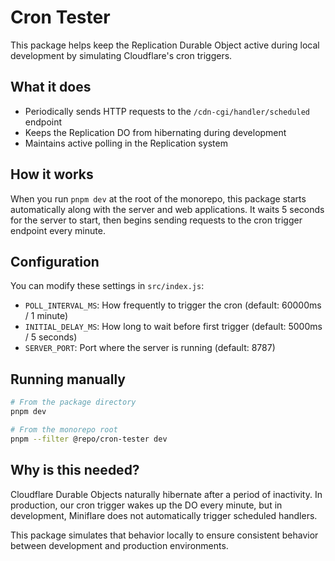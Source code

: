 # Cron Tester

This package helps keep the Replication Durable Object active during local development by simulating Cloudflare's cron triggers.

## What it does

- Periodically sends HTTP requests to the `/cdn-cgi/handler/scheduled` endpoint
- Keeps the Replication DO from hibernating during development
- Maintains active polling in the Replication system

## How it works

When you run `pnpm dev` at the root of the monorepo, this package starts automatically along with the server and web applications. It waits 5 seconds for the server to start, then begins sending requests to the cron trigger endpoint every minute.

## Configuration

You can modify these settings in `src/index.js`:

- `POLL_INTERVAL_MS`: How frequently to trigger the cron (default: 60000ms / 1 minute)
- `INITIAL_DELAY_MS`: How long to wait before first trigger (default: 5000ms / 5 seconds)
- `SERVER_PORT`: Port where the server is running (default: 8787)

## Running manually

```bash
# From the package directory
pnpm dev

# From the monorepo root
pnpm --filter @repo/cron-tester dev
```

## Why is this needed?

Cloudflare Durable Objects naturally hibernate after a period of inactivity. In production, our cron trigger wakes up the DO every minute, but in development, Miniflare does not automatically trigger scheduled handlers.

This package simulates that behavior locally to ensure consistent behavior between development and production environments. 
